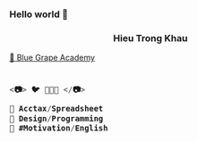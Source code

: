 ### Hello world 👋

<h3 align="center">Hieu Trong Khau</h3>

<a href="https://sites.google.com/view/khautronghieu/" target="_blank">💙 Blue Grape Academy </a>

<h3 align="left">

```js
  
<📷> 🐦 🌻🌻🌻 </📷>
  
💚 Acctax/Spreadsheet
💜 Design/Programming
💙 #Motivation/English
  
```
  
</h3>


